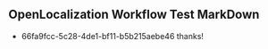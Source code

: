 ## OpenLocalization Workflow Test MarkDown
* 66fa9fcc-5c28-4de1-bf11-b5b215aebe46 
thanks!<!--HONumber=Mar16_HO3-->

